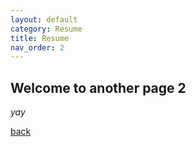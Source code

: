 ```yaml
---
layout: default
category: Resume
title: Resume
nav_order: 2
---
```


## Welcome to another page 2

_yay_

[back](./)
